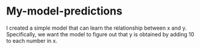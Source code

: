 # My-model-predictions
I created a simple model that can learn the relationship between x and y. Specifically, we want the model to figure out that y is obtained by adding 10 to each number in x.
